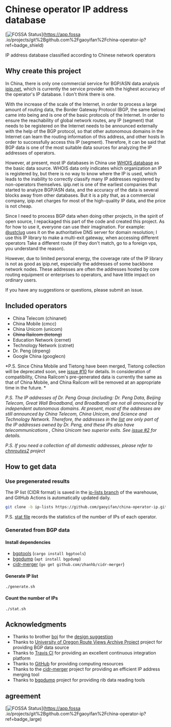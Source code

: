 # Chinese operator IP address database
[![FOSSA Status](https://app.fossa.io/api/projects/git%2Bgithub.com%2Fgaoyifan%2Fchina-operator-ip.svg?type=shield)](https://app.fossa .io/projects/git%2Bgithub.com%2Fgaoyifan%2Fchina-operator-ip?ref=badge_shield)


IP address database classified according to Chinese network operators

## Why create this project

In China, there is only one commercial service for BGP/ASN data analysis [ipip.net](https://www.ipip.net), which is currently the service provider with the highest accuracy of the operator's IP database. I don't think there is one.

With the increase of the scale of the Internet, in order to process a large amount of routing data, the Border Gateway Protocol (BGP, the same below) came into being and is one of the basic protocols of the Internet. In order to ensure the reachability of global network routes, any IP (segment) that needs to be registered on the Internet needs to be announced externally with the help of the BGP protocol, so that other autonomous domains in the Internet can learn the routing information of this address, and other hosts In order to successfully access this IP (segment). Therefore, it can be said that BGP data is one of the most suitable data sources for analyzing the IP addresses of operators.

However, at present, most IP databases in China use [WHOIS database](https://ftp.apnic.net/apnic/whois/apnic.db.inetnum.gz) as the basic data source. WHOIS data only indicates which organization an IP is registered by, but there is no way to know where the IP is used, which leads to the inability to correctly classify many IP addresses registered by non-operators themselves. ipip.net is one of the earliest companies that started to analyze BGP/ASN data, and the accuracy of the data is several blocks away from other databases. But it is a pity that, as a commercial company, ipip.net charges for most of the high-quality IP data, and the price is not cheap.

Since I need to process BGP data when doing other projects, in the spirit of open source, I repackaged this part of the code and created this project. As for how to use it, everyone can use their imagination. For example: [@ustclug](https://github.com/ustclug) uses it on the authoritative DNS server for domain resolution; I use this IP library to make a multi-exit gateway, when accessing different operators Take a different route (if they don't match, go to a foreign vps, you understand the reason).

However, due to limited personal energy, the coverage rate of the IP library is not as good as ipip.net, especially the addresses of some backbone network nodes. These addresses are often the addresses hosted by core routing equipment or enterprises to operators, and have little impact on ordinary users.

If you have any suggestions or questions, please submit an issue.

## Included operators

* China Telecom (chinanet)
* China Mobile (cmcc)
* China Unicom (unicom)
* ~~China Railcom (tietong)~~<will be obsolete>
* Education Network (cernet)
* Technology Network (cstnet)
* Dr. Peng (drpeng) <experimental phase>
* Google China (googlecn) <experimental stage>

*P.S. Since China Mobile and Tietong have been merged, Tietong collection will be deprecated soon, see [issue #10](https://github.com/gaoyifan/china-operator-ip/issues/10) for details. In consideration of compatibility, China Railcom's pre-generated data is currently the same as that of China Mobile, and China Railcom will be removed at an appropriate time in the future. *

*P.S. The IP addresses of Dr. Peng Group (including: Dr. Peng Data, Beijing Telecom, Great Wall Broadband, and Broadband) are not all announced by independent autonomous domains. At present, most of the addresses are still announced by China Telecom, China Unicom, and Science and Technology Network. Therefore, the addresses in the [list](https://github.com/gaoyifan/china-operator-ip/blob/ip-lists/drpeng.txt) are only part of the IP addresses owned by Dr. Peng, and these IPs also have telecommunications , China Unicom two superior exits. See [issue #2](https://github.com/gaoyifan/china-operator-ip/issues/2) for details.*

*P.S. If you need a collection of all domestic addresses, please refer to [chnroutes2](https://github.com/misakaio/chnroutes2) project*

## How to get data

### Use pregenerated results

The IP list (CIDR format) is saved in the [ip-lists branch](https://gaoyifan.github.io/china-operator-ip/index.html) of the warehouse, and GitHub Actions is automatically updated daily.

```sh
git clone -b ip-lists https://github.com/gaoyifan/china-operator-ip.git
```

P.S. [stat file](https://github.com/gaoyifan/china-operator-ip/blob/ip-lists/stat) records the statistics of the number of IPs of each operator.

### Generated from BGP data

#### Install dependencies

* [bgptools](https://github.com/gaoyifan/bgptools) (`cargo install bgptools`)
* [bgpdump](https://bitbucket.org/ripencc/bgpdump-hg/wiki/Home) (`apt install bgpdump`)
* [cidr-merger](https://github.com/zhanhb/cidr-merger) (`go get github.com/zhanhb/cidr-merger`)

#### Generate IP list

```shell
./generate.sh
```

#### Count the number of IPs

```shell
./stat.sh
```
## Acknowledgments

* Thanks to brother [boj](https://ring0.me) for the [design suggestion](https://github.com/ustclug/discussions/issues/79#issuecomment-267958775)
* Thanks to [University of Oregon Route Views Archive Project](http://archive.routeviews.org) project for providing BGP data source
* Thanks to [Travis CI](https://travis-ci.org) for providing an excellent continuous integration platform
* Thanks to [GitHub](https://github.com/features/actions) for providing computing resources
* Thanks to the [cidr-merger](https://github.com/zhanhb/cidr-merger) project for providing an efficient IP address merging tool
* Thanks to [bgpdump](https://bitbucket.org/ripencc/bgpdump/wiki/Home) project for providing rib data reading tools

## agreement

[![FOSSA Status](https://app.fossa.io/api/projects/git%2Bgithub.com%2Fgaoyifan%2Fchina-operator-ip.svg?type=large)](https://app.fossa .io/projects/git%2Bgithub.com%2Fgaoyifan%2Fchina-operator-ip?ref=badge_large)
